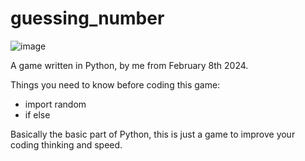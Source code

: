 # guessing_number

![image](https://github.com/CookWang1906/guessing_number/assets/148769157/2d881bf8-91e6-4cc1-911d-d47109e5ab1f)

A game written in Python, by me from February 8th 2024.

Things you need to know before coding this game:
  - import random
  - if else

Basically the basic part of Python, this is just a game to improve your coding thinking and speed.
